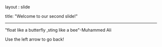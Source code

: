 layout : slide

title: "Welcome to our second slide!"

---

"float like a butterfly ,sting like a bee"-Muhammed Ali

Use the left arrow to go back!

